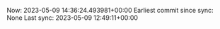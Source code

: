 Now: 2023-05-09 14:36:24.493981+00:00 Earliest commit since sync: None Last sync: 2023-05-09 12:49:11+00:00
